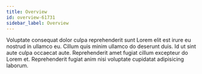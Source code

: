 ```yaml
---
title: Overview
id: overview-61731
sidebar_label: Overview
---
```


Voluptate consequat dolor culpa reprehenderit sunt Lorem elit est irure eu nostrud in ullamco eu. Cillum quis minim ullamco do deserunt duis. Id ut sint aute culpa occaecat aute. Reprehenderit amet fugiat cillum excepteur do Lorem et. Reprehenderit fugiat anim nisi voluptate cupidatat adipisicing laborum.

